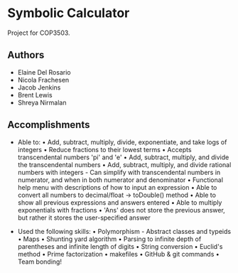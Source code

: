 # Symbolic Calculator
Project for COP3503.

## Authors
- Elaine Del Rosario
- Nicola Frachesen
- Jacob Jenkins
- Brent Lewis
- Shreya Nirmalan

## Accomplishments
- Able to:
	• Add, subtract, multiply, divide, exponentiate, and take logs of integers
	• Reduce fractions to their lowest terms
	• Accepts transcendental numbers 'pi' and 'e'
	• Add, subtract, multiply, and divide the transcendental numbers
	• Add, subtract, multiply, and divide rational numbers with integers
		- Can simplify with transcendental numbers in numerator, and when in both
		  numerator and denominator
	• Functional help menu with descriptions of how to input an expression
	• Able to convert all numbers to decimal/float -> toDouble() method
	• Able to show all previous expressions and answers entered
	• Able to multiply exponentials with fractions
	• 'Ans' does not store the previous answer, but rather it stores the user-specified answer

- Used the following skills:
	• Polymorphism
		- Abstract classes and typeids
	• Maps
	• Shunting yard algorithm
	• Parsing to infinite depth of parentheses and infinite length of digits
	• String conversion
	• Euclid's method
	• Prime factorization
	• makefiles
	• GitHub & git commands
	• Team bonding!